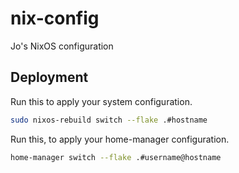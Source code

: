 # nix-config

Jo's NixOS configuration


## Deployment

Run this to apply your system configuration.
```sh
sudo nixos-rebuild switch --flake .#hostname
```

Run this, to apply your home-manager configuration.
```sh
home-manager switch --flake .#username@hostname
```
